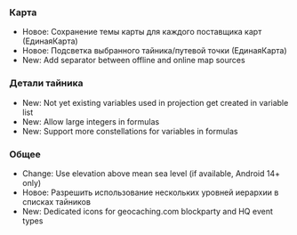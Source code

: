 ### Карта
- Новое: Сохранение темы карты для каждого поставщика карт (ЕдинаяКарта)
- Новое: Подсветка выбранного тайника/путевой точки (ЕдинаяКарта)
- New: Add separator between offline and online map sources

### Детали тайника
- New: Not yet existing variables used in projection get created in variable list
- New: Allow large integers in formulas
- New: Support more constellations for variables in formulas

### Общее
- Change: Use elevation above mean sea level (if available, Android 14+ only)
- Новое: Разрешить использование нескольких уровней иерархии в списках тайников
- New: Dedicated icons for geocaching.com blockparty and HQ event types

